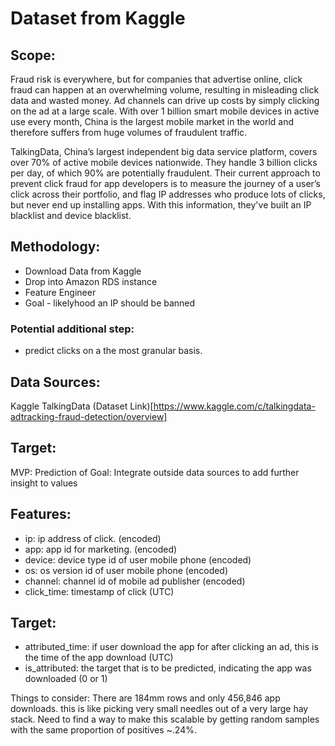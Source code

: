 # Dataset from Kaggle 

## Scope:
Fraud risk is everywhere, but for companies that advertise online, click fraud can happen at an 
overwhelming volume, resulting in misleading click data and wasted money. Ad channels can drive 
up costs by simply clicking on the ad at a large scale. With over 1 billion smart mobile devices 
in active use every month, China is the largest
mobile market in the world and therefore suffers from huge volumes of fraudulent traffic.

TalkingData, China’s largest independent big data service platform, covers over 70% of active 
mobile devices nationwide. They handle 3 billion clicks per day, of which 90% are potentially 
fraudulent. Their current approach to prevent click fraud for app developers is to measure the 
journey of a user’s click across their portfolio, and flag IP addresses who produce lots of 
clicks, but never end up installing apps. With this information, they've built an IP blacklist 
and device blacklist.

## Methodology:
* Download Data from Kaggle
* Drop into Amazon RDS instance
* Feature Engineer  
* Goal - likelyhood an IP should be banned

### Potential additional step:
* predict clicks on a the most granular basis.

## Data Sources:
Kaggle TalkingData (Dataset Link)[https://www.kaggle.com/c/talkingdata-adtracking-fraud-detection/overview]

## Target:
MVP: Prediction of 
Goal: Integrate outside data sources to add further insight to values

## Features:
* ip: ip address of click. (encoded)
* app: app id for marketing. (encoded)
* device: device type id of user mobile phone (encoded)
* os: os version id of user mobile phone (encoded)
* channel: channel id of mobile ad publisher (encoded)
* click_time: timestamp of click (UTC)

## Target:
* attributed_time: if user download the app for after clicking an ad, this is the time of the app download (UTC)
* is_attributed: the target that is to be predicted, indicating the app was downloaded (0 or 1)


Things to consider:
There are 184mm rows and only 456,846 app downloads. this is like picking very small needles out of a very 
large hay stack. Need to find a way to make this scalable by getting random samples with the same proportion
of positives ~.24%.
 